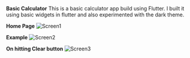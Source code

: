 **Basic Calculator**
This is a basic calculator app build using Flutter. 
I built it using basic widgets in flutter and also experimented with the dark theme.

**Home Page**
![Screen1](https://user-images.githubusercontent.com/42675875/61541998-5028a700-aa5e-11e9-8415-25bc7b0ccc49.png)

**Example**
![Screen2](https://user-images.githubusercontent.com/42675875/61542099-8403cc80-aa5e-11e9-8973-c5aa3b86ab5d.png)

**On hitting Clear button**
![Screen3](https://user-images.githubusercontent.com/42675875/61542106-86662680-aa5e-11e9-975e-15b02a9119d5.png)
